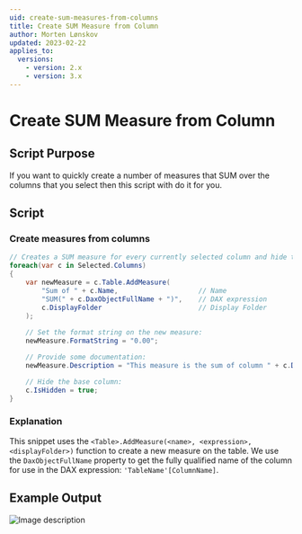 ```yaml
---
uid: create-sum-measures-from-columns
title: Create SUM Measure from Column
author: Morten Lønskov
updated: 2023-02-22
applies_to:
  versions:
    - version: 2.x
    - version: 3.x
---
```

# Create SUM Measure from Column

## Script Purpose
If you want to quickly create a number of measures that SUM over the columns that you select then this script with do it for you. 

## Script

### Create measures from columns
```csharp
// Creates a SUM measure for every currently selected column and hide the column.
foreach(var c in Selected.Columns)
{
    var newMeasure = c.Table.AddMeasure(
        "Sum of " + c.Name,                    // Name
        "SUM(" + c.DaxObjectFullName + ")",    // DAX expression
        c.DisplayFolder                        // Display Folder
    );
    
    // Set the format string on the new measure:
    newMeasure.FormatString = "0.00";

    // Provide some documentation:
    newMeasure.Description = "This measure is the sum of column " + c.DaxObjectFullName;

    // Hide the base column:
    c.IsHidden = true;
}
```
### Explanation
This snippet uses the `<Table>.AddMeasure(<name>, <expression>, <displayFolder>)` function to create a new measure on the table. We use the `DaxObjectFullName` property to get the fully qualified name of the column for use in the DAX expression: `'TableName'[ColumnName]`.

## Example Output
<img src="~/images/Cscripts/create-sum-measures-from-columns.png" alt="Image description" id="count-rows-output">
<script>
    var img = document.getElementById("count-rows-output");
    img.style.width = "400px";
</script>